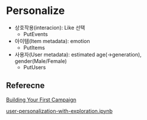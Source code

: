 # Personalize

- 상호작용(interacion): Like 선택
    - PutEvents  
- 아이템(Item metadata): emotion
    - PutItems  
- 사용자(User metadata): estimated age(->generation), gender(Male/Female)
    - PutUsers


## Referecne

[Building Your First Campaign](https://github.com/aws-samples/amazon-personalize-samples/blob/master/getting_started/notebooks/1.Building_Your_First_Campaign.ipynb)

[user-personalization-with-exploration.ipynb](https://github.com/aws-samples/amazon-personalize-samples/blob/master/next_steps/core_use_cases/user_personalization/user-personalization-with-exploration.ipynb)

